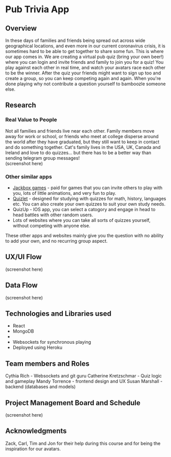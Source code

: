 # Pub Trivia App

## Overview

In these days of families and friends being spread out across wide geographical locations, and even more in our current coronavirus crisis, it is sometimes hard to be able to get together to share some fun. This is where our app comes in. We are creating a virtual pub quiz (bring your own beer!) where you can login and invite friends and family to join you for a quiz! You play against each other in real time, and watch your avatars race each other to be the winner. After the quiz your friends might want to sign up too and create a group, so you can keep competing again and again. When you're done playing why not contribute a question yourself to bamboozle someone else. 

## Research
### Real Value to People
Not all families and friends live near each other. Family members move away for work or school, or friends who meet at college disperse around the world after they have graduated, but they still want to keep in contact and do something together. Cat's family lives in the USA, UK, Canada and Ireland and love to do quizzes... but there has to be a better way than sending telegram group messages!  
(screenshot here)

### Other similar apps

* [Jackbox games](https://www.jackboxgames.com/) - paid for games that you can invite others to play with you, lots of little animations, and very fun to play. 
* [Quizlet](https://quizlet.com/) - designed for studying with quizzes for math, history, languages etc. You can also create your own quizzes to suit your own study needs. 
* QuizUp - IOS app, you can select a catogory and engage in head to head battles with other random users. 
* Lots of websites where you can take all sorts of quizzes yourself, without competing with anyone else.  

These other apps and websites mainly give you the question with no ability to add your own, and no recurring group aspect. 

## UX/UI Flow
(screenshot here)

## Data Flow
(screenshot here)

## Technologies and Libraries used

* React
* MongoDB
* 
* Websockets for synchronous playing
* Deployed using Heroku

## Team members and Roles
Cythia Rich - Websockets and git guru
Catherine Kretzschmar - Quiz logic and gameplay
Mandy Torrence - frontend design and UX
Susan Marshall - backend (databases and models) 

## Project Management Board and Schedule
(screenshot here) 

## Acknowledgments
Zack, Carl, Tim and Jon for their help during this course and for being the inspiration for our avatars. 
